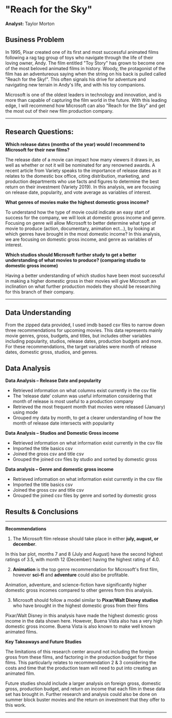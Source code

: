 # "Reach for the Sky"

**Analyst:** Taylor Morton

## Business Problem

In 1995, Pixar created one of its first and most successful animated films following a rag tag group of toys who navigate through the life of their loving owner, Andy. The film entitled "Toy Story" has grown to become one of the most beloved animated films in history. Woody, the protagonist of the film has an adventureous saying when the string on his back is pulled called "Reach for the Sky!". This often signals his drive for adventure and navigating new terrain in Andy's life, and with his toy companions.

Microsoft is one of the oldest leaders in technology and innovation, and is more than capable of capturing the film world in the future. With this leading edge, I will recommend how Microsoft can also "Reach for the Sky" and get the most out of their new film production company. 

***
## Research Questions:

**Which release dates (months of the year) would I recommend to Microsoft for their new films?**

The release date of a movie can impact how many viewers it draws in, as well as whether or not it will be nominated for any renowned awards. A recent article from Variety speaks to the importance of release dates as it relates to the domestic box office, citing distribution, marketing, and production departments who use facts and figures to determine the best return on their investment (Variety 2019). In this analysis, we are focusing on release date, popularity, and vote average as variables of interest. 


**What genres of movies make the highest domestic gross income?** 

To understand how the type of movie could indicate an easy start of success for the company, we will look at domestic gross income and genre. Focusing on genre will allow Microsoft to better determine what type of movie to produce (action, documentary, animation ect...), by looking at which genres have brought in the most domestic income? In this analysis, we are focusing on domestic gross income, and genre as variables of interest. 

**Which studios should Microsoft further study to get a better understanding of what movies to produce? (comparing studio to domestic gross income)**

Having a better understanding of which studios have been most successful in making a higher domestic gross in their movies will give Microsoft an inclination on what further production models they should be researching for this branch of their company. 
***

## Data Understanding

From the zipped data provided, I used imdb based csv files to narrow down three recommendations for upcoming movies. This data represents mainly movie genres, gross, budgets, and titles, but includes other variables including popularity, studios, release dates, production budgets and more. For these recommendations, the target variables were month of release dates, domestic gross, studios, and genres.

## Data Analysis 

**Data Analysis – Release Date and popularity**

- Retrieved information on what columns exist currently in the csv file 
- The ‘release date’ column was useful information considering that month of release is most useful to a production company
- Retrieved the most frequent month that movies were released (January) using mode
- Grouped my data by month, to get a clearer understanding of how the month of release date intersects with popularity

**Data Analysis – Studios and Domestic Gross income**

- Retrieved information on what information exist currently in the csv file 
- Imported the title basics csv 
- Joined the gross csv and title csv 
- Grouped the joined csv files by studio and sorted by domestic gross

**Data analysis – Genre and domestic gross income**
- Retrieved information on what information exist currently in the csv file 
- Imported the title basics csv 
- Joined the gross csv and title csv 
- Grouped the joined csv files by genre and sorted by domestic gross

## Results & Conclusions

***
**Recommendations**
1. The Microsoft film release should take place in either **july, august, or december**.

In this bar plot, months 7 and 8 (July and August) have the second highest ratings of 3.5, with month 12 (December) having the highest rating of 4.0. 

2. **Animation** is the top genre recommendation for Microsoft's first film, however **sci-fi** and **adventure** could also be profitable. 

Animation, adventure, and science-fiction have significantly higher domestic gross incomes compared to other genres from this analysis. 

3. Microsoft should follow a model similar to **Pixar/Walt Disney studios** who have brought in the highest domestic gross from their films 

Pixar/Walt Disney in this analysis have made the highest domestic gross income in the data shown here. However, Buena Vista also has a very high domestic gross income. Buena Vista is also known to make well known animated films. 

**Key Takeaways and Future Studies** 

The limitations of this research center around not including the foreign gross from these films, and factoring in the production budget for these films. This particularly relates to recommendation 2 & 3 considering the costs and time that the production team will need to put into creating an animated film. 

Future studies should include a larger analysis on foreign gross, domestic gross, production budget, and return on income that each film in these data set has brought in. Further research and analysis could also be done on summer block buster movies and the return on investment that they offer to this work. 
***




